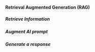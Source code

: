 
**Retrieval Augmented Generation (RAG)** 


##### Retrieve Information
##### Augment AI prompt
##### Generate a response

